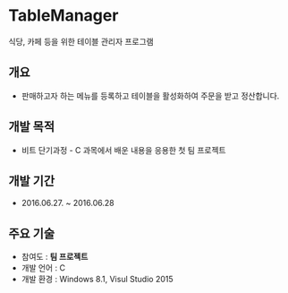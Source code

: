 # TableManager
식당, 카페 등을 위한 테이블 관리자 프로그램

## 개요
* 판매하고자 하는 메뉴를 등록하고 테이블을 활성화하여 주문을 받고 정산합니다.

## 개발 목적
* 비트 단기과정 - C 과목에서 배운 내용을 응용한 첫 팀 프로젝트

## 개발 기간
* 2016.06.27. ~ 2016.06.28

## 주요 기술
* 참여도 : **팀 프로젝트**
* 개발 언어 : C
* 개발 환경 : Windows 8.1, Visul Studio 2015
